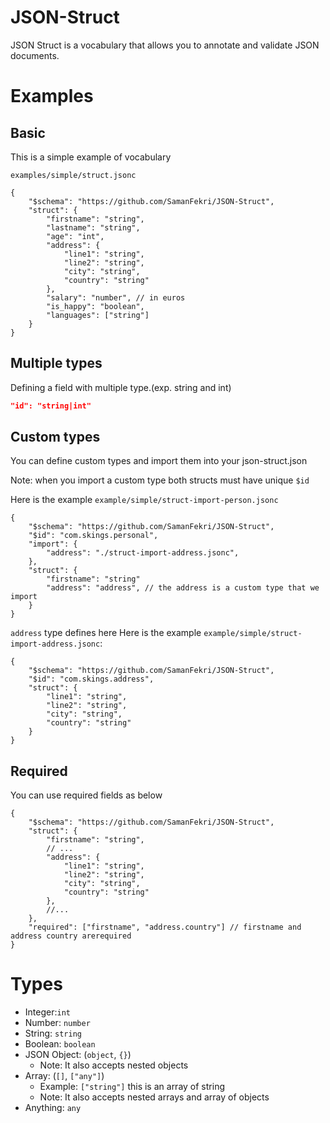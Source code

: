 # JSON-Struct
JSON Struct is a vocabulary that allows you to annotate and validate JSON documents.

# Examples

## Basic
This is a simple example of vocabulary

`examples/simple/struct.jsonc`
```json5
{
    "$schema": "https://github.com/SamanFekri/JSON-Struct",
    "struct": {
        "firstname": "string", 
        "lastname": "string",
        "age": "int",
        "address": { 
            "line1": "string",
            "line2": "string",
            "city": "string",
            "country": "string"
        },
        "salary": "number", // in euros
        "is_happy": "boolean",
        "languages": ["string"]
    }
}
```

## Multiple types
Defining a field with multiple type.(exp. string and int) 
```json
"id": "string|int"
```

## Custom types
You can define custom types and import them into your json-struct.json

Note: when you import a custom type both structs must have unique `$id`

Here is the example `example/simple/struct-import-person.jsonc`
```json5
{
    "$schema": "https://github.com/SamanFekri/JSON-Struct",
    "$id": "com.skings.personal",
    "import": {
        "address": "./struct-import-address.jsonc",
    },
    "struct": {
        "firstname": "string"
        "address": "address", // the address is a custom type that we import
    }
}

```

`address` type defines here Here is the example `example/simple/struct-import-address.jsonc`:
```json5
{
    "$schema": "https://github.com/SamanFekri/JSON-Struct",
    "$id": "com.skings.address",
    "struct": {
        "line1": "string",
        "line2": "string",
        "city": "string",
        "country": "string"
    }
}

```


## Required
You can use required fields as below
```json5
{
    "$schema": "https://github.com/SamanFekri/JSON-Struct",
    "struct": {
        "firstname": "string",
        // ...
        "address": {
            "line1": "string",
            "line2": "string",
            "city": "string",
            "country": "string"
        },
        //...
    },
    "required": ["firstname", "address.country"] // firstname and address country arerequired
}

```

# Types
- Integer:`int`
- Number: `number`
- String: `string`
- Boolean: `boolean`
- JSON Object: (`object`, `{}`) 
  - Note: It also accepts nested objects
- Array: (`[]`, `["any"]`)
  - Example: `["string"]` this is an array of string
  - Note: It also accepts nested arrays and array of objects
- Anything: `any`
